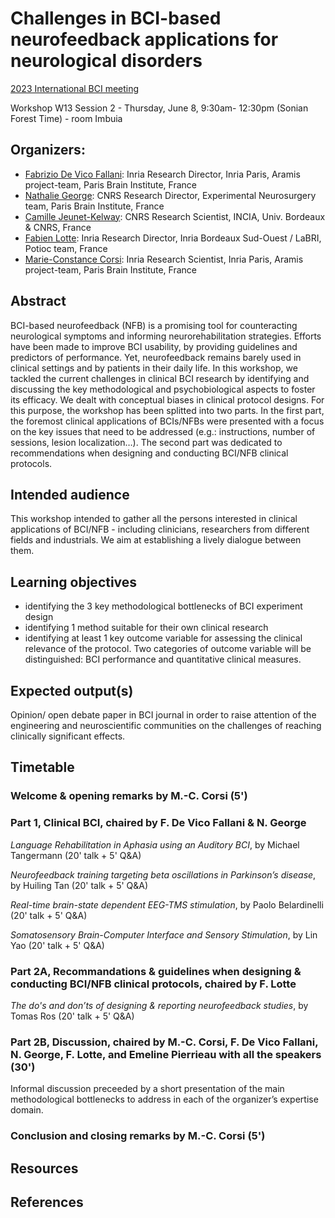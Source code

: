 # Challenges in BCI-based neurofeedback applications for neurological disorders


[2023 International BCI meeting](https://bcisociety.org/bci-meeting/)


Workshop W13 Session 2 - Thursday, June 8, 9:30am- 12:30pm (Sonian Forest Time) - room Imbuia

## Organizers:
- [Fabrizio De Vico Fallani](https://sites.google.com/site/devicofallanifabrizio/): Inria Research Director, Inria Paris, Aramis project-team, Paris Brain Institute, France
- [Nathalie George](https://scholar.google.com/citations?user=x5NORzMAAAAJ&hl=en): CNRS Research Director, Experimental Neurosurgery team, Paris Brain Institute, France
- [Camille Jeunet-Kelway](https://camillejeunet.fr/): CNRS Research Scientist, INCIA, Univ. Bordeaux & CNRS, France
- [Fabien Lotte](https://sites.google.com/site/fabienlotte/): Inria Research Director, Inria Bordeaux Sud-Ouest / LaBRI, Potioc team, France
- [Marie-Constance Corsi](https://marieconstance-corsi.netlify.app/): Inria Research Scientist, Inria Paris, Aramis project-team, Paris Brain Institute, France


## Abstract
BCI-based neurofeedback (NFB) is a promising tool for counteracting neurological symptoms and informing neurorehabilitation strategies. Efforts have been made to improve BCI usability, by providing guidelines and predictors of performance. Yet, neurofeedback remains barely used in clinical settings and by patients in their daily life. In this workshop, we tackled the current challenges in clinical BCI research by identifying and discussing the key methodological and psychobiological aspects to foster its efficacy. We dealt with conceptual biases in clinical protocol designs. For this purpose, the workshop has been splitted into two parts. In the first part, the foremost clinical applications of BCIs/NFBs were presented with a focus on the key issues that need to be addressed (e.g.: instructions, number of sessions, lesion localization…). The second part was dedicated to recommendations when designing and conducting BCI/NFB clinical protocols.


## Intended audience
This workshop intended to gather all the persons interested in clinical applications of BCI/NFB - including clinicians, researchers from different fields and industrials. We aim at establishing a lively dialogue between them.


## Learning objectives
-	identifying the 3 key methodological bottlenecks of BCI experiment design
-	identifying 1 method suitable for their own clinical research
-	identifying at least 1 key outcome variable for assessing the clinical relevance of the protocol. Two categories of outcome variable will be distinguished: BCI performance and quantitative clinical measures. 


## Expected output(s)
Opinion/ open debate paper in BCI journal in order to raise attention of the engineering and neuroscientific communities on the challenges of reaching clinically significant effects.


## Timetable

### Welcome & opening remarks by M.-C. Corsi (5')

### Part 1, Clinical BCI, chaired by F. De Vico Fallani & N. George
*Language Rehabilitation in Aphasia using an Auditory BCI*, by Michael Tangermann (20' talk + 5' Q&A)

*Neurofeedback training targeting beta oscillations in Parkinson’s disease*, by Huiling Tan (20' talk + 5' Q&A)

*Real-time brain-state dependent EEG-TMS stimulation*, by Paolo Belardinelli (20' talk + 5' Q&A)

*Somatosensory Brain-Computer Interface and Sensory Stimulation*, by Lin Yao (20' talk + 5' Q&A)

### Part 2A, Recommandations & guidelines when designing & conducting BCI/NFB clinical protocols, chaired by F. Lotte
*The do's and don’ts of designing & reporting neurofeedback studies*, by Tomas Ros (20' talk + 5' Q&A)

### Part 2B, Discussion, chaired by M.-C. Corsi, F. De Vico Fallani, N. George, F. Lotte, and Emeline Pierrieau with all the speakers (30')
Informal discussion preceeded by a short presentation of the main methodological bottlenecks to address in each of the organizer’s expertise domain.


### Conclusion and closing remarks by M.-C. Corsi (5') 


## Resources

## References
